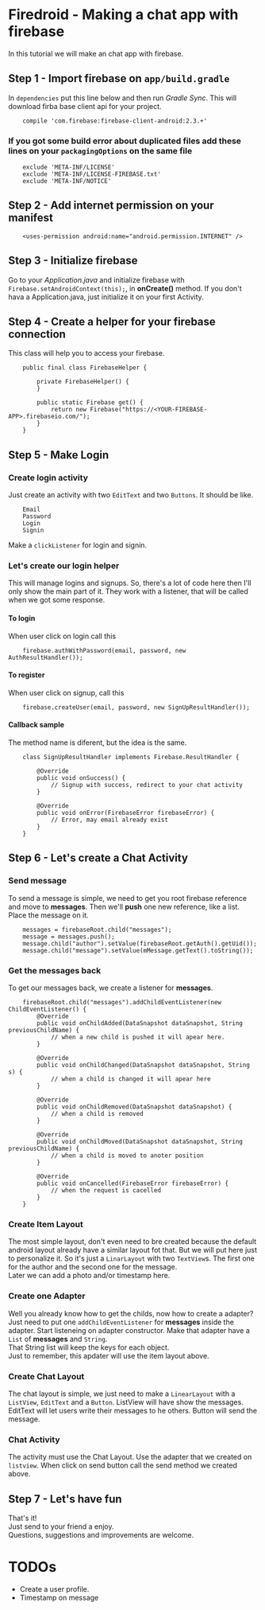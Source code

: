 # Firedroid - Making a chat app with firebase

In this tutorial we will make an chat app with firebase.

## Step 1 - Import firebase on `app/build.gradle`
In `dependencies` put this line below and then run *Gradle Sync*.
This will download firba base client api for your project.

		compile 'com.firebase:firebase-client-android:2.3.+'

### If you got some build error about duplicated files add these lines on your `packagingOptions` on the same file

        exclude 'META-INF/LICENSE'
        exclude 'META-INF/LICENSE-FIREBASE.txt'
        exclude 'META-INF/NOTICE'

## Step 2 - Add internet permission on your manifest

		<uses-permission android:name="android.permission.INTERNET" />

## Step 3 - Initialize firebase
Go to your *Application.java* and initialize firebase with `Firebase.setAndroidContext(this);`, in **onCreate()** method.
If you don't hava a Application.java, just initialize it on your first Activity.

## Step 4 - Create a helper for your firebase connection
This class will help you to access your firebase.

		public final class FirebaseHelper {

			private FirebaseHelper() {
			}

			public static Firebase get() {
				return new Firebase("https://<YOUR-FIREBASE-APP>.firebaseio.com/");
			}
		}

## Step 5 - Make Login

### Create login activity
Just create an activity with two `EditText` and two `Buttons`.
It should be like.

		Email
		Password
		Login
		Signin

Make a `clickListener` for login and signin.

### Let's create our login helper
This will manage logins and signups.
So, there's a lot of code here then I'll only show the main part of it.
They work with a listener, that will be called when we got some response.

#### To login
When user click on login call this

		firebase.authWithPassword(email, password, new AuthResultHandler());

#### To register
When user click on signup, call this

		firebase.createUser(email, password, new SignUpResultHandler());

#### Callback sample
The method name is diferent, but the idea is the same.

		class SignUpResultHandler implements Firebase.ResultHandler {

			@Override
			public void onSuccess() {
				// Signup with success, redirect to your chat activity
			}

			@Override
			public void onError(FirebaseError firebaseError) {
				// Error, may email already exist
			}
		}


## Step 6 - Let's create a Chat Activity

### Send message
To send a message is simple, we need to get you root firebase reference and move to **messages**.
Then we'll **push** one new reference, like a list.
Place the message on it.

		messages = firebaseRoot.child("messages");
		message = messages.push();
		message.child("author").setValue(firebaseRoot.getAuth().getUid());
		message.child("message").setValue(mMessage.getText().toString());

### Get the messages back
To get our messages back, we create a listener for **messages**.
		
		firebaseRoot.child("messages").addChildEventListener(new ChildEventListener() {
			@Override
            public void onChildAdded(DataSnapshot dataSnapshot, String previousChildName) {
				// when a new child is pushed it will apear here.
			}

            @Override
            public void onChildChanged(DataSnapshot dataSnapshot, String s) {
				// when a child is changed it will apear here
			}

            @Override
            public void onChildRemoved(DataSnapshot dataSnapshot) {
				// when a child is removed
			}

            @Override
            public void onChildMoved(DataSnapshot dataSnapshot, String previousChildName) {
				// when a child is moved to anoter position
			}

            @Override
            public void onCancelled(FirebaseError firebaseError) {
				// when the request is cacelled
			}
		}

### Create Item Layout
The most simple layout, don't even need to bre created because the default android layout already have a similar layout fot that. But we will put here just to personalize it. So it's just a `LinarLayout` with two `TextView`s. The first one for the author and the second one for the message.  
Later we can add a photo and/or timestamp here.

### Create one Adapter
Well you already know how to get the childs, now how to create a adapter?  
Just need to put one `addChildEventListener` for **messages** inside the adapter.
Start listeneing on adapter constructor.
Make that adapter have a `List` of **messages** and `String`.  
That String list will keep the keys for each object.  
Just to remember, this apdater will use the item layout above.

### Create Chat Layout
The chat layout is simple, we just need to make a `LinearLayout` with a `ListView`, `EditText` and a `Button`.
ListView will have show the messages.
EditText will let users write their messages to he others.
Button will send the message.

### Chat Activity
The activity must use the Chat Layout.
Use the adapter that we created on `listview`.
When click on send button call the send method we created above.

## Step 7 - Let's have fun
That's it!  
Just send to your friend a enjoy.  
Questions, suggestions and improvements are welcome.  

# TODOs
* Create a user profile.
* Timestamp on message



